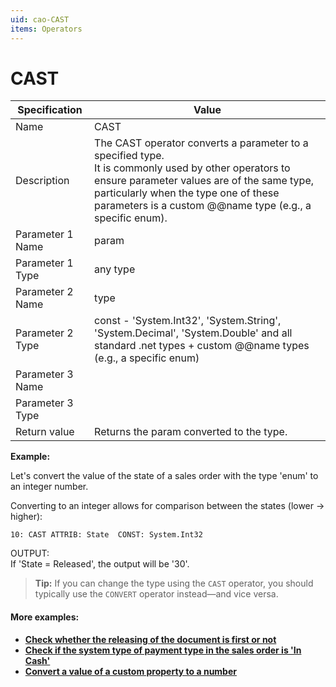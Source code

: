 ```yaml
---
uid: cao-CAST
items: Operators
---
```


# CAST 

| Specification | Value |
| ---- | ----- |
| Name | CAST |
| Description | The CAST operator converts a parameter to a specified type. <br/>It is commonly used by other operators to ensure parameter values are of the same type, particularly when the type one of these parameters is a custom @@name type (e.g., a specific enum).  |
| Parameter 1 Name | 	param |
| Parameter 1 Type | 	any type |
| Parameter 2 Name | 	type |
| Parameter 2 Type | const - 'System.Int32', 'System.String', 'System.Decimal', 'System.Double' and all standard .net types +  custom @@name types (e.g., a specific enum)  |
| Parameter 3 Name |
| Parameter 3 Type |
| Return value | Returns the param converted to the type. |


**Example:**

Let's convert the value of the state of a sales order with the type 'enum' to an integer number. 

Converting to an integer allows for comparison between the states (lower -> higher):
```
10: CAST ATTRIB: State  CONST: System.Int32      
```
OUTPUT: <br> If 'State = Released', the output will be '30'.

> **Tip:** If you can change the type using the `CAST` operator, you should typically use the `CONVERT` operator instead—and vice versa.

#### More examples:

- **[Check whether the releasing of the document is first or not](../examples/check-for-first-releasing.md)**
- **[Check if the system type of payment type in the sales order is 'In Cash'](../examples/check-if-system-type-is-in-cash.md)**
- **[Convert a value of a custom property to a number](../examples/convert-property-to-number.md)**

